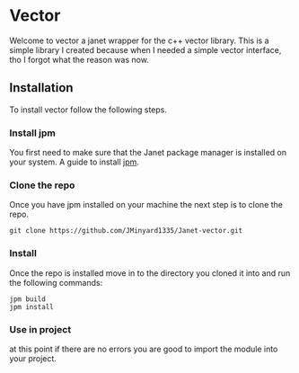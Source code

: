 # Vector

Welcome to vector a janet wrapper for the c++ vector library.
This is a simple library I created because when I needed a simple vector interface, tho I forgot what the reason was now.

## Installation
To install vector follow the following steps.
### Install jpm
You first need to make sure that the Janet package manager is installed on your system. 
A guide to install [jpm](https://janet-lang.org/docs/jpm.html).
### Clone the repo
Once you have jpm installed on your machine the next step is to clone the repo.
```
git clone https://github.com/JMinyard1335/Janet-vector.git
```
### Install
Once the repo is installed move in to the directory you cloned it into and run the following commands:
```
jpm build
jpm install
```
### Use in project
at this point if there are no errors you are good to import the module into your project.
